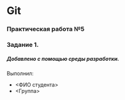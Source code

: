 # Git
### Практическая работа №5
### Задание 1.
##### Добавлено с помощью среды разработки.
Выполнил:
* <ФИО студента>
* <Группа>

